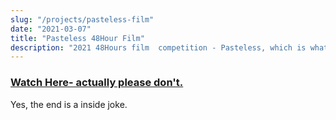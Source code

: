 ```yaml
---
slug: "/projects/pasteless-film"
date: "2021-03-07"
title: "Pasteless 48Hour Film"
description: "2021 48Hours film  competition - Pasteless, which is what happens when you use an inside joke as a film."
---
```


### [Watch Here- actually please don't.](https://youtu.be/FWfugmp-hoA)

Yes, the end is a inside joke.
